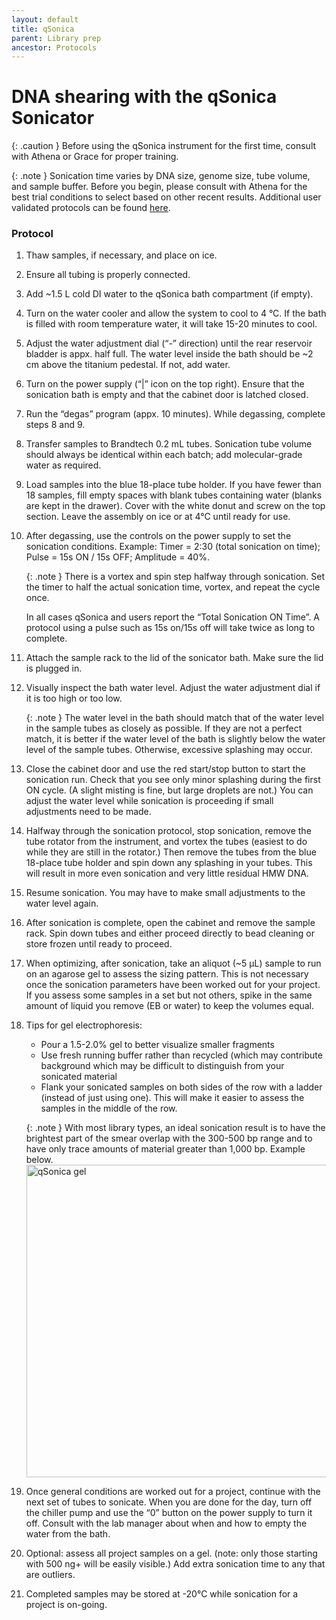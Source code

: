 ```yaml
---
layout: default
title: qSonica
parent: Library prep
ancestor: Protocols
---
```


# DNA shearing with the qSonica Sonicator

{: .caution }
Before using the qSonica instrument for the first time, consult with Athena or Grace for proper training.

{: .note }
Sonication time varies by DNA size, genome size, tube volume, and sample buffer. Before you begin, please consult with Athena for the best trial conditions to select based on other recent results. Additional user validated protocols can be found [here](www.sonicator.com/pages/publications-and-protocols-chromatin-dna-shearing). 

### Protocol

1. Thaw samples, if necessary, and place on ice. 
2. Ensure all tubing is properly connected.
3. Add ~1.5 L cold DI water to the qSonica bath compartment (if empty).
4. Turn on the water cooler and allow the system to cool to 4 °C. If the bath is filled with room temperature water, it will take 15-20 minutes to cool.
5. Adjust the water adjustment dial (“-” direction) until the rear reservoir bladder is appx. half full. The water level inside the bath should be ~2 cm above the titanium pedestal. If not, add water.
6. Turn on the power supply (“\|” icon on the top right). Ensure that the sonication bath is empty and that the cabinet door is latched closed.
7. Run the “degas” program (appx. 10 minutes). While degassing, complete steps 8 and 9.
8. Transfer samples to Brandtech 0.2 mL tubes. Sonication tube volume should always be identical within each batch; add molecular-grade water as required.
9. Load samples into the blue 18-place tube holder. If you have fewer than 18 samples, fill empty spaces with blank tubes containing water (blanks are kept in the drawer). Cover with the white donut and screw on the top section. Leave the assembly on ice or at 4°C until ready for use.
10. After degassing, use the controls on the power supply to set the sonication conditions.
    Example: Timer = 2:30 (total sonication on time); Pulse = 15s ON / 15s OFF; Amplitude = 40%.

    {: .note }
    There is a vortex and spin step halfway through sonication. Set the timer to half the actual sonication time, vortex, and repeat the cycle once. 

    In all cases qSonica and users report the “Total Sonication ON Time”. A protocol using a pulse such as 15s on/15s off will take twice as long to complete.
11. Attach the sample rack to the lid of the sonicator bath. Make sure the lid is plugged in.
12. Visually inspect the bath water level. Adjust the water adjustment dial if it is too high or too low. 

    {: .note }
    The water level in the bath should match that of the water level in the sample tubes as closely as possible. If they are not a perfect match, it is better if the water level of the bath is slightly below the water level of the sample tubes. Otherwise, excessive splashing may occur.
13. Close the cabinet door and use the red start/stop button to start the sonication run. Check that you see only minor splashing during the first ON cycle. (A slight misting is fine, but large droplets are not.) You can adjust the water level while sonication is proceeding if small adjustments need to be made.
14. Halfway through the sonication protocol, stop sonication, remove the tube rotator from the instrument, and vortex the tubes (easiest to do while they are still in the rotator.) Then remove the tubes from the blue 18-place tube holder and spin down any splashing in your tubes. This will result in more even sonication and very little residual HMW DNA.
15. Resume sonication. You may have to make small adjustments to the water level again.
16. After sonication is complete, open the cabinet and remove the sample rack. Spin down tubes and either proceed directly to bead cleaning or store frozen until ready to proceed.
17. When optimizing, after sonication, take an aliquot (~5 μL) sample to run on an agarose gel to assess the sizing pattern. This is not necessary once the sonication parameters have been worked out for your project. If you assess some samples in a set but not others, spike in the same amount of liquid you remove (EB or water) to keep the volumes equal.
18. Tips for gel electrophoresis:
    - Pour a 1.5-2.0% gel to better visualize smaller fragments
    - Use fresh running buffer rather than recycled (which may contribute background which may be difficult to distinguish from your sonicated material
    - Flank your sonicated samples on both sides of the row with a ladder (instead of just using one). This will make it easier to assess the samples in the middle of the row.

    {: .note }
    With most library types, an ideal sonication result is to have the brightest part of the smear overlap with the 300-500 bp range and to have only trace amounts of material greater than 1,000 bp. Example below.
    <img src='https://github.com/CCG-CAS/gh-pages/blob/main/assets/qsonica gel.jpg?raw=true'
      alt="qSonica gel"
      width='500'>
20. Once general conditions are worked out for a project, continue with the next set of tubes to sonicate. When you are done for the day, turn off the chiller pump and use the “0” button on the power supply to turn it off. Consult with the lab manager about when and how to empty the water from the bath.
21. Optional: assess all project samples on a gel. (note: only those starting with 500 ng+ will be easily visible.) Add extra sonication time to any that are outliers.
22. Completed samples may be stored at -20°C while sonication for a project is on-going.
